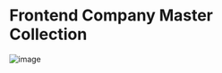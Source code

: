 # Frontend Company Master Collection

![image](https://user-images.githubusercontent.com/55779668/128500532-232a9ef5-2c03-4ee9-b7be-e72545e8d383.png)

